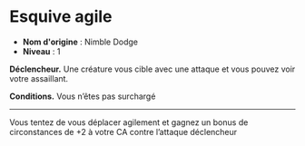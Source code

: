 # Esquive agile

 * **Nom d'origine** : Nimble Dodge
 * **Niveau** : 1


<p><strong>Déclencheur.</strong> Une créature vous cible avec une attaque et vous pouvez voir votre assaillant.</p>
<p><strong>Conditions.</strong> Vous n’êtes pas surchargé</p>
<hr>
<p>Vous tentez de vous déplacer agilement et gagnez un bonus de circonstances de +2 à votre CA contre l’attaque déclencheur</p>